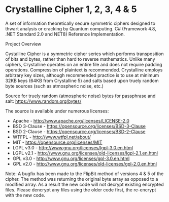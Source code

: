 # Crystalline Cipher 1, 2, 3, 4 & 5

A set of information theoretically secure symmetric ciphers designed to thwart analysis or cracking by Quantum computing. C# (Framework 4.8, .NET Standard 2.0 and NET8) Reference Implementation.

Project Overview

Cystalline Cipher is a symmetric cipher series which performs transposition of bits and bytes, rather than hard to reverse mathematics. Unlike many ciphers, Crystalline operates on an entire file and does not require padding operations. Compression of plaintext is recommended. Crystalline employs arbitrary key sizes, although recommended practice is to use at minimum 32KB keys (64KB from Crystalline 5) and salts based upon truely random byte sources (such as atmospheric noise, etc.)

Source for truely random (atmospheric noise) bytes for passphrase and salt:
https://www.random.org/bytes/

The source is available under numerous licenses:

* Apache - http://www.apache.org/licenses/LICENSE-2.0
* BSD 3-Clause - https://opensource.org/licenses/BSD-3-Clause
* BSD 2-Clause - https://opensource.org/licenses/BSD-2-Clause
* WTFPL - http://www.wtfpl.net/about/
* MIT - https://opensource.org/licenses/MIT
* LGPL v3.0 - http://www.gnu.org/licenses/lgpl-3.0.en.html
* LGPL v2.1 - http://www.gnu.org/licenses/old-licenses/lgpl-2.1.en.html
* GPL v3.0 - http://www.gnu.org/licenses/gpl-3.0.en.html
* GPL v2.0 - http://www.gnu.org/licenses/old-licenses/gpl-2.0.en.html

Note: 
A bugfix has been made to the FlipBit method of versions 4 & 5 of the cipher. The method was returning the original byte array as opposed to a modified array. As a result the new code will not decrypt existing encrypted files.  Please dencrypt any files using the older code first, the re-encrypt with the new code. 
